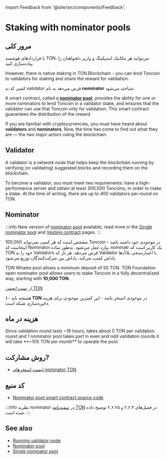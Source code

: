 import Feedback from '@site/src/components/Feedback';

# Staking with nominator pools

## مرور کلی

با قراردادهای هوشمند TON، می‌توانید هر مکانیک استیکینگ و واریز دلخواهتان را پیاده‌سازی کنید.

However, there is native staking in TON Blockchain - you can lend Toncoin to validators for staking and share the reward for validation.

کسی که به validator قرض می‌دهد به نام **nominator** شناخته می‌شود.

A smart contract, called a [**nominator pool**](/v3/documentation/smart-contracts/contracts-specs/nominator-pool), provides the ability for one or more nominators to lend Toncoin in a validator stake, and ensures that the validator can use that Toncoin only for validation. This smart contract guarantees the distribution of the reward.

If you are familiar with cryptocurrencies, you must have heard about **validators** and **nominators**. Now, the time has come to find out what they are — the two major actors ruling the blockchain.

## Validator

A validator is a network node that helps keep the blockchain running by verifying (or validating) suggested blocks and recording them on the blockchain.

To become a validator, you must meet two requirements: have a high-performance server and obtain at least 300,000 Toncoins, in order to make a stake. At the time of writing, there are up to 400 validators per round on TON.

## Nominator

:::info
New version of [nominator pool](/v3/documentation/smart-contracts/contracts-specs/nominator-pool/) available, read more in the [Single nominator pool](/v3/documentation/smart-contracts/contracts-specs/single-nominator-pool/) and [Vesting contract](/v3/documentation/smart-contracts/contracts-specs/vesting-contract/) pages.
:::

مشخص است که هر کسی نمی‌تواند 100,000 Toncoin در موجودی خود داشته باشد - اینجاست که Nominator وارد عمل می‌شود. به‌طور ساده، nominatr یک کاربر است که TON خود را به Validators قرض می‌دهد. هر بار که Validator با اعتبارسنجی بلاک‌ها پاداش کسب می‌کند، پاداش بین شرکت‌کنندگان توزیع می‌شود.

TON Whales pool allows a minimum deposit of 50 TON. TON Foundation open nominator pool allows users to stake Toncoin in a fully decentralized way, starting with **10,000 TON**.

*از [پست انجمن TON](https://t.me/toncoin/۵۴۳).*

همیشه باید **۱۰ TON** در موجودی استخر باشد - این کمترین موجودی برای هزینه ذخیره‌سازی شبکه است.

## هزینه در ماه

Since validation round lasts ~18 hours, takes about 5 TON per validation round and 1 nominator pool takes part in even and odd validation rounds it will take **~105 TON per month** to operate the pool.

## روش مشارکت?

- [لیست استخرهای nominator TON](https://tonvalidators.org/)

## کد منبع

- [Nominator pool smart contract source code](https://github.com/ton-blockchain/nominator-pool)

:::info
نظریه nominator در [سفیدنامه TON](https://docs.ton.org/ton.pdf) در فصل‌های ۲.۶.۳ و ۲.۶.۲۵ توضیح داده شده است.
:::

## See also

- [Running validator node](/v3/guidelines/nodes/running-nodes/validator-node)
- [Nominator pool](/v3/documentation/smart-contracts/contracts-specs/nominator-pool/)
- [Single nominator pool](/v3/documentation/smart-contracts/contracts-specs/single-nominator-pool/)
  <Feedback />

